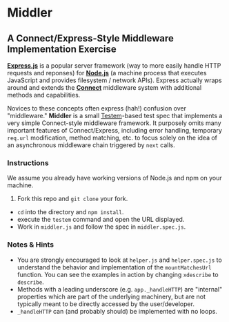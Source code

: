 # Middler

## A Connect/Express-Style Middleware Implementation Exercise

[**Express.js**](http://expressjs.com/) is a popular server framework (way to more easily handle HTTP requests and reponses) for [**Node.js**](https://nodejs.org/en/) (a machine process that executes JavaScript and provides filesystem / network APIs). Express actually wraps around and extends the [**Connect**](https://github.com/senchalabs/connect) middleware system with additional methods and capabilities.

Novices to these concepts often express (hah!) confusion over "middleware." **Middler** is a small [Testem](https://github.com/testem/testem)-based test spec that implements a very simple Connect-style middleware framework. It purposely omits many important features of Connect/Express, including error handling, temporary `req.url` modification, method matching, etc. to focus solely on the idea of an asynchronous middleware chain triggered by `next` calls.

### Instructions

We assume you already have working versions of Node.js and npm on your machine.

1. Fork this repo and `git clone` your fork.
* `cd` into the directory and `npm install`.
* execute the `testem` command and open the URL displayed.
* Work in `middler.js` and follow the spec in `middler.spec.js`.

### Notes & Hints

* You are strongly encouraged to look at `helper.js` and `helper.spec.js` to understand the behavior and implementation of the `mountMatchesUrl` function. You can see the examples in action by changing `xdescribe` to `describe`.
* Methods with a leading underscore (e.g. `app._handleHTTP`) are "internal" properties which are part of the underlying machinery, but are not typically meant to be directly accessed by the user/developer.
* `_handleHTTP` can (and probably should) be implemented with no loops.
